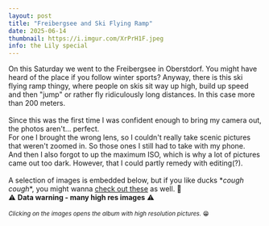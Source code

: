```yaml
---
layout: post
title: "Freibergsee and Ski Flying Ramp"
date: 2025-06-14
thumbnail: https://i.imgur.com/XrPrH1F.jpeg 
info: the Lily special
---
```

On this Saturday we went to the Freibergsee in Oberstdorf. You might have heard of the place if you follow winter sports? Anyway, there is this ski flying ramp thingy, where people on skis sit way up high, build up speed and then "jump" or rather fly ridiculously long distances. In this case more than 200 meters. <br>
<br>
Since this was the first time I was confident enough to bring my camera out, the photos aren't... perfect. <br>
For one I brought the wrong lens, so I couldn't really take scenic pictures that weren't zoomed in. So those ones I still had to take with my phone. <br>
And then I also forgot to up the maximum ISO, which is why a lot of pictures came out too dark. However, that I could partly remedy with editing(?). <br>
<br>
A selection of images is embedded below, but if you like ducks \*_cough cough_\*, you might wanna <a href="https://imgur.com/a/lC7gV0W" target="_blank">check out these</a> as well. 🦆 <br>
⚠️ **Data warning - many high res images** ⚠️<br>
<br>
<small> _Clicking on the images opens the album with high resolution pictures._ 😁</small>

<blockquote class="imgur-embed-pub" lang="en" data-id="a/lIl4ujG"  ><a href="//imgur.com/a/lIl4ujG"></a></blockquote><script async src="//s.imgur.com/min/embed.js" charset="utf-8"></script>
